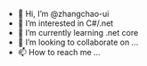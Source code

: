 - 👋 Hi, I’m @zhangchao-ui
- 👀 I’m interested in C#/.net 
- 🌱 I’m currently learning .net core
- 💞️ I’m looking to collaborate on ...
- 📫 How to reach me ...

<!---
zhangchao-ui/zhangchao-ui is a ✨ special ✨ repository because its `README.md` (this file) appears on your GitHub profile.
You can click the Preview link to take a look at your changes.
--->
